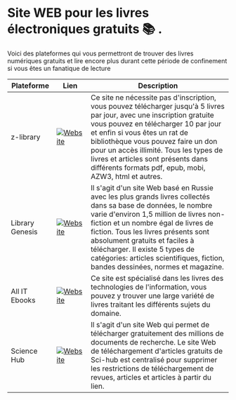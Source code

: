 # Site WEB pour les livres électroniques gratuits :books: .

Voici des plateformes qui vous permettront de trouver des livres numériques gratuits et lire encore plus durant cette période de confinement si vous êtes un fanatique de lecture 

| Plateforme | Lien | Description |
| ---- | -------- | -------- |
| z-library |[![Website](https://img.shields.io/website?down_color=red&down_message=ne%20fonctionne%20pas&up_color=green&up_message=fonctionne&url=https%3A%2F%2Fz-lib.org%2F)](https://z-lib.org/) |Ce site ne nécessite pas d'inscription, vous pouvez télécharger jusqu'à 5 livres par jour, avec une inscription gratuite vous pouvez en télécharger 10 par jour et enfin si vous êtes un rat de bibliothèque vous pouvez faire un don pour un accès illimité. Tous les types de livres et articles sont présents dans différents formats pdf, epub, mobi, AZW3, html et autres.|
| Library Genesis| [![Website](https://img.shields.io/website?down_color=red&down_message=ne%20fonctionne%20pas&up_color=green&up_message=fonctionne&url=http%3A%2F%2Flibgen.rs%2F)](http://libgen.rs/ )|Il s'agit d'un site Web basé en Russie avec les plus grands livres collectés dans sa base de données, le nombre varie d'environ 1,5 million de livres non-fiction et un nombre égal de livres de fiction. Tous les livres présents sont absolument gratuits et faciles à télécharger. Il existe 5 types de catégories: articles scientifiques, fiction, bandes dessinées, normes et magazine.|
| All IT Ebooks | [![Website](https://img.shields.io/website?down_color=red&down_message=ne%20fonctionne%20pas&up_color=green&up_message=fonctionne&url=http%3A%2F%2Fwww.allitebooks.com%2F)](http://www.allitebooks.com/)|Ce site est spécialisé dans les livres des technologies de l'information, vous pouvez y trouver une large variété de livres traitant les différents sujets du domaine.|
| Science Hub | [![Website](https://img.shields.io/website?down_color=red&down_message=ne%20fonctionne%20pas&up_color=green&up_message=fonctionne&url=https%3A%2F%2Fscihub.org%2F)](https://scihub.org/)|Il s'agit d'un site Web qui permet de télécharger gratuitement des millions de documents de recherche. Le site Web de téléchargement d'articles gratuits de Sci-hub est centralisé pour supprimer les restrictions de téléchargement de revues, articles et articles à partir du lien.|

